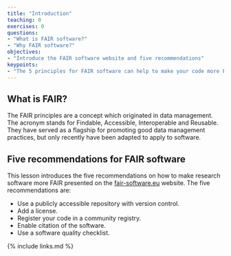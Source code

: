 ```yaml
---
title: "Introduction"
teaching: 0
exercises: 0
questions:
- "What is FAIR software?"
- "Why FAIR software?"
objectives:
- "Introduce the FAIR software website and five recommendations"
keypoints:
- "The 5 principles for FAIR software can help to make your code more Findable, Accessible, Interoperable and Reusable"
---
```

## What is FAIR?
The FAIR principles are a concept which originated in data management. The acronym stands for Findable, Accessible, Interoperable and Reusable. They have served as a flagship for promoting good data management practices, but only recently have been adapted to apply to software.

## Five recommendations for FAIR software
This lesson introduces the five recommendations on how to make research software more FAIR presented on the [fair-software.eu](fair-software.eu) website. The five recommendations are:

- Use a publicly accessible repository with version control.
- Add a license.
- Register your code in a community registry.
- Enable citation of the software.
- Use a software quality checklist.



{% include links.md %}
